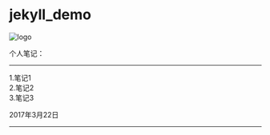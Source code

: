 # jekyll_demo
![logo](https://cnzhangheng.github.io/hello-world/logo.png)
  
  
  个人笔记：
  
----
1.笔记1  
2.笔记2  
3.笔记3  
  
  2017年3月22日  
    
---

